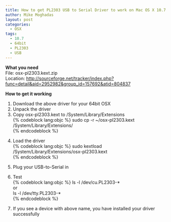 ```yaml
---
title: How to get PL2303 USB to Serial Driver to work on Mac OS X 10.7 (64bit)
author: Mike Moghadas
layout: post
categories:
  - OSX
tags:
  - 10.7
  - 64bit
  - PL2303
  - USB
---
```

**What you need**  
File: osx-pl2303.kext.zip  
Location: <a href="http://sourceforge.net/tracker/index.php?func=detail&#038;aid=2952982&#038;group_id=157692&#038;atid=804837" target="_blank">http://sourceforge.net/tracker/index.php?func=detail&aid=2952982&group_id=157692&atid=804837</a>

**How to get it working**  
1. Download the above driver for your 64bit OSX  
2. Unpack the driver  
3. Copy osx-pl2303.kext to /System/Library/Extensions  
{% codeblock lang:objc %}
sudo cp -r ~/osx-pl2303.kext /System/Library/Extensions/  
{% endcodeblock %}

<!--more-->

4. Load the driver  
{% codeblock lang:objc %}
sudo kextload /System/Library/Extensions/osx-pl2303.kext  
{% endcodeblock %}

5. Plug your USB-to-Serial in  
6. Test  
{% codeblock lang:objc %}
ls -l /dev/cu.PL2303-*  
or  
ls -l /dev/tty.PL2303-*  
{% endcodeblock %}  
7. If you see a device with above name, you have installed your driver successfully
